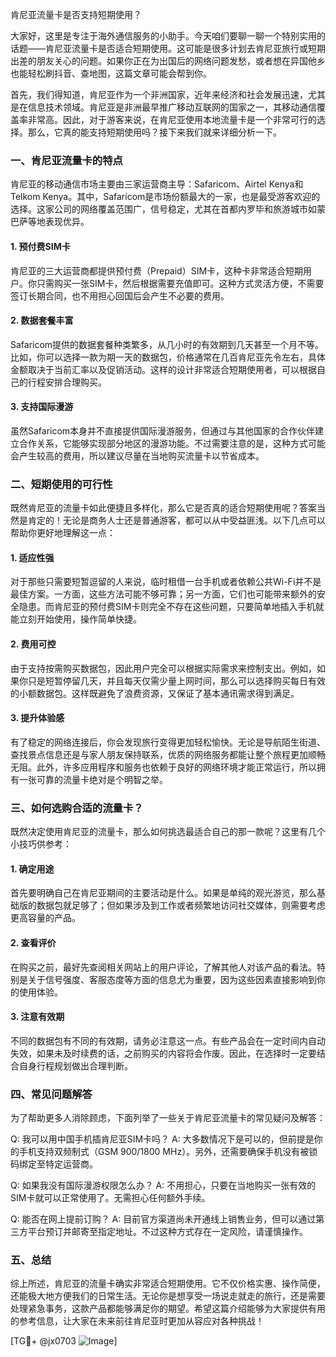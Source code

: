 肯尼亚流量卡是否支持短期使用？

大家好，这里是专注于海外通信服务的小助手。今天咱们要聊一聊一个特别实用的话题——肯尼亚流量卡是否适合短期使用。这可能是很多计划去肯尼亚旅行或短期出差的朋友关心的问题。如果你正在为出国后的网络问题发愁，或者想在异国他乡也能轻松刷抖音、查地图，这篇文章可能会帮到你。

首先，我们得知道，肯尼亚作为一个非洲国家，近年来经济和社会发展迅速，尤其是在信息技术领域。肯尼亚是非洲最早推广移动互联网的国家之一，其移动通信覆盖率非常高。因此，对于游客来说，在肯尼亚使用本地流量卡是一个非常可行的选择。那么，它真的能支持短期使用吗？接下来我们就来详细分析一下。

### 一、肯尼亚流量卡的特点

肯尼亚的移动通信市场主要由三家运营商主导：Safaricom、Airtel Kenya和Telkom Kenya。其中，Safaricom是市场份额最大的一家，也是最受游客欢迎的选择。这家公司的网络覆盖范围广，信号稳定，尤其在首都内罗毕和旅游城市如蒙巴萨等地表现优异。

#### 1. 预付费SIM卡
肯尼亚的三大运营商都提供预付费（Prepaid）SIM卡，这种卡非常适合短期用户。你只需购买一张SIM卡，然后根据需要充值即可。这种方式灵活方便，不需要签订长期合同，也不用担心回国后会产生不必要的费用。

#### 2. 数据套餐丰富
Safaricom提供的数据套餐种类繁多，从几小时的有效期到几天甚至一个月不等。比如，你可以选择一款为期一天的数据包，价格通常在几百肯尼亚先令左右，具体金额取决于当前汇率以及促销活动。这样的设计非常适合短期使用者，可以根据自己的行程安排合理购买。

#### 3. 支持国际漫游
虽然Safaricom本身并不直接提供国际漫游服务，但通过与其他国家的合作伙伴建立合作关系，它能够实现部分地区的漫游功能。不过需要注意的是，这种方式可能会产生较高的费用，所以建议尽量在当地购买流量卡以节省成本。

### 二、短期使用的可行性

既然肯尼亚的流量卡如此便捷且多样化，那么它是否真的适合短期使用呢？答案当然是肯定的！无论是商务人士还是普通游客，都可以从中受益匪浅。以下几点可以帮助你更好地理解这一点：

#### 1. 适应性强
对于那些只需要短暂逗留的人来说，临时租借一台手机或者依赖公共Wi-Fi并不是最佳方案。一方面，这些方法可能不够可靠；另一方面，它们也可能带来额外的安全隐患。而肯尼亚的预付费SIM卡则完全不存在这些问题，只要简单地插入手机就能立刻开始使用，操作简单快捷。

#### 2. 费用可控
由于支持按需购买数据包，因此用户完全可以根据实际需求来控制支出。例如，如果你只是短暂停留几天，并且每天仅需少量上网时间，那么可以选择购买每日有效的小额数据包。这样既避免了浪费资源，又保证了基本通讯需求得到满足。

#### 3. 提升体验感
有了稳定的网络连接后，你会发现旅行变得更加轻松愉快。无论是导航陌生街道、查找景点信息还是与家人朋友保持联系，优质的网络服务都能让整个旅程更加顺畅无阻。此外，许多应用程序和服务也依赖于良好的网络环境才能正常运行，所以拥有一张可靠的流量卡绝对是个明智之举。

### 三、如何选购合适的流量卡？

既然决定使用肯尼亚的流量卡，那么如何挑选最适合自己的那一款呢？这里有几个小技巧供参考：

#### 1. 确定用途
首先要明确自己在肯尼亚期间的主要活动是什么。如果是单纯的观光游览，那么基础版的数据包就足够了；但如果涉及到工作或者频繁地访问社交媒体，则需要考虑更高容量的产品。

#### 2. 查看评价
在购买之前，最好先查阅相关网站上的用户评论，了解其他人对该产品的看法。特别是关于信号强度、客服态度等方面的信息尤为重要，因为这些因素直接影响到你的使用体验。

#### 3. 注意有效期
不同的数据包有不同的有效期，请务必注意这一点。有些产品会在一定时间内自动失效，如果未及时续费的话，之前购买的内容将会作废。因此，在选择时一定要结合自身行程规划做出合理判断。

### 四、常见问题解答

为了帮助更多人消除顾虑，下面列举了一些关于肯尼亚流量卡的常见疑问及解答：

Q: 我可以用中国手机插肯尼亚SIM卡吗？
A: 大多数情况下是可以的，但前提是你的手机支持双频制式（GSM 900/1800 MHz）。另外，还需要确保手机没有被锁码绑定至特定运营商。

Q: 如果我没有国际漫游权限怎么办？
A: 不用担心，只要在当地购买一张有效的SIM卡就可以正常使用了。无需担心任何额外手续。

Q: 能否在网上提前订购？
A: 目前官方渠道尚未开通线上销售业务，但可以通过第三方平台预订并邮寄至指定地址。不过这种方式存在一定风险，请谨慎操作。

### 五、总结

综上所述，肯尼亚的流量卡确实非常适合短期使用。它不仅价格实惠、操作简便，还能极大地方便我们的日常生活。无论你是想享受一场说走就走的旅行，还是需要处理紧急事务，这款产品都能够满足你的期望。希望这篇介绍能够为大家提供有用的参考信息，让大家在未来前往肯尼亚时更加从容应对各种挑战！

[TG💪+ @jx0703 ![Image](https://github.com/user-attachments/assets/dbca1d08-cadb-493c-b0ec-ad6f7a83f270)]